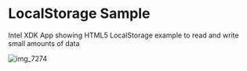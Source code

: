 LocalStorage Sample
===================

Intel XDK App showing HTML5 LocalStorage example to read and write small amounts of data 

![img_7274](https://cloud.githubusercontent.com/assets/1414842/12662929/90a80f5a-c5d8-11e5-9765-8dea5d5972ce.jpg)
